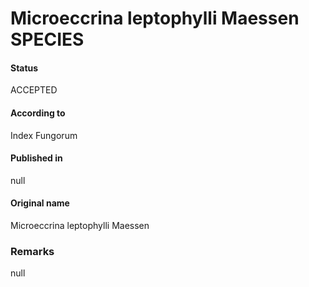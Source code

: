 # Microeccrina leptophylli Maessen SPECIES

#### Status
ACCEPTED

#### According to
Index Fungorum

#### Published in
null

#### Original name
Microeccrina leptophylli Maessen

### Remarks
null